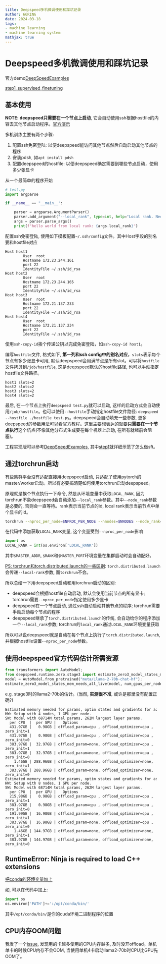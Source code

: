 ```yaml
---
title: Deepspeed多机微调使用和踩坑记录
author: 66RING
date: 2024-03-18
tags: 
- machine learning
- machine learning system
mathjax: true
---
```


# Deepspeed多机微调使用和踩坑记录

官方demo[DeepSpeedExamples](https://github.com/microsoft/DeepSpeedExamples)

[step1_supervised_finetuning](https://github.com/microsoft/DeepSpeedExamples/tree/master/applications/DeepSpeed-Chat/training/step1_supervised_finetuning)


## 基本使用

**NOTE: deepspeed只需要在一个节点上启动**, 它会自动使用ssh根据hostfile的内容去其他节点启动程序。[官方演示](https://www.youtube.com/watch?v=_NOk-mBwDYg&list=PLa85ZdUjfWS21mgibJ2vCvLziprjpKoW0&index=94)

多机训练主要有两个步骤:

1. 配置ssh免密登陆: 以便deepspeed能访问其他节点然后自动启动其他节点的程序
2. 安装pdsh, 如`apt install pdsh`
3. 配置deepspeed的hostfile: 以便deepspeed确定需要到哪些节点启动，使用多少张显卡

从一个最简单的程序开始

```python
# test.py
import argparse

if __name__ == "__main__":

    parser = argparse.ArgumentParser()
    parser.add_argument("--local_rank", type=int, help="Local rank. Necessary for using the torch.distributed.launch utility.")
    args = parser.parse_args()
    print(f"hello world from local rank: {args.local_rank}")
```

配置ssh免密登陆, 使用如下模板配置`~/.ssh/config`文件。其中Host字段的别名要和hostfile对应

```
Host host1
        User  root
        Hostname 172.23.244.161
        port 22
        IdentityFile ~/.ssh/id_rsa
Host host2
        User  root
        Hostname 172.23.244.165
        port 22
        IdentityFile ~/.ssh/id_rsa
Host host3
        User  root
        Hostname 172.21.137.233
        port 22
        IdentityFile ~/.ssh/id_rsa
Host host4
        User  root
        Hostname 172.21.137.234
        port 22
        IdentityFile ~/.ssh/id_rsa
```

使用`ssh-copy-id`挨个传递公钥以完成免密登陆，如`ssh-copy-id host1`。

编写`hostfile`文件, 格式如下, **第一列和ssh config中的别名对应**，`slots`表示每个节点有多少张显卡可用, 默认deepspeed会用满节点是所有slot。可以将`hostfile`文件拷贝到`/job/hostfile`, 这是deepspeed默认的hostfile路径, 也可以手动指定hostfile文件路径。

```
host1 slots=2
host2 slots=2
host3 slots=2
host4 slots=2
```

最后, 在一个节点上执行`deepspeed test.py`就可以启动, 这样的启动方式会自动使用`/job/hostfile`。也可以使用`--hostfile`手动指定hostfile文件路径: `deepspeed --hostfile ./hostfile test.py`。deepspeed会自动填充一些参数, 更多deepspeed的参数用法可以看官方教程。这里主要想表达的就要**只需要在一个节点执行**这个坑点(不像其他分布式生成要在每个机器上启动, 在所有就绪前会阻塞)。


工程实现版可以参考[DeepSpeedExamples](https://github.com/microsoft/DeepSpeedExamples), 其中[step1](https://github.com/microsoft/DeepSpeedExamples/tree/master/applications/DeepSpeed-Chat/training/step1_supervised_finetuning)就详细示范了怎么做sft。


## 通过torchrun启动

有些集群平台没有适配直接用deepspeed启动, 只适配了使用pytorch的master/worker启动。所以有必要搞清楚如何使用torchrun启动deepspeed。

原理就是挨个节点执行一下命令, 然是从环境变量中获取`LOCAL_RANK`, 因为torchrun不象deepspeed会自动添加`--local_rank`参数。其中`--node_rank`参数是必要的, 否则会一直等待。rank表示当前节点的id, local rank表示当前节点中单个显卡的id。

```bash
torchrun --nproc_per_node=$NPROC_PER_NODE --nnodes=$NNODES --node_rank=${RANK} --master_addr=${MASTER_ADDR} --master_port ${MASTER_PORT} <main.py>
```

在代码中添加获取`LOCAL_RANK`变量, 这个变量受到`--nproc_per_node`影响

```python
import os
LOCAL_RANK = int(os.environ['LOCAL_RANK'])
```

其中`$MASTER_ADDR`, `$RANK`和`$MASTER_PORT`环境变量在集群启动时会自动配好。

[PS: torchrun和torch.distributed.launch的一些区别](https://pytorch.org/docs/stable/elastic/run.html#transitioning-from-torch-distributed-launch-to-torchrun): `torch.distributed.launch`会传递`--local-rank`参数, 而`torchrun`不会。


所以总结一下用deepspeed启动和用torchrun启动的区别:

- deepspeed会根据hostfile自动启动, 默认会使用当前节点的所有显卡; torchrun需要`--nproc_per_node`指定使用多少显卡
- deepspeed在一个节点启动, 通过ssh自动启动其他节点的程序; torchrun需要手动启动每个节点的程序
- deepspeed继承了`torch.distributed.launch`的传统, 会自动给你的程序添加一个`--local_rank`参数; torchrun的`local_rank`通过`LOCAL_RANK`环境变量获取

所以可以说deepspeed就是自动在每个节点上执行了`torch.distributed.launch`, 并根据hostfile设置`--nproc_per_node`参数。


## 使用deepspeed官方代码估计所需资源

```python
from transformers import AutoModel;
from deepspeed.runtime.zero.stage3 import estimate_zero3_model_states_mem_needs_all_live;
model = AutoModel.from_pretrained("meta/Llama-2-70b-chat-hf");
estimate_zero3_model_states_mem_needs_all_live(model, num_gpus_per_node=8, num_nodes=1)
```

e.g. stage3时的llama2-70b的估计。(当然, **实测很不准**, 或许是那里没有配置正确?)

```
Estimated memory needed for params, optim states and gradients for a:
HW: Setup with 4 nodes, 1 GPU per node.
SW: Model with 68714M total params, 262M largest layer params.
  per CPU  |  per GPU |   Options
  431.97GB |   0.98GB | offload_param=cpu , offload_optimizer=cpu , zero_init=1
  431.97GB |   0.98GB | offload_param=cpu , offload_optimizer=cpu , zero_init=0
  383.97GB |  32.97GB | offload_param=none, offload_optimizer=cpu , zero_init=1
  383.97GB |  32.97GB | offload_param=none, offload_optimizer=cpu , zero_init=0
    1.46GB | 288.96GB | offload_param=none, offload_optimizer=none, zero_init=1
  383.97GB | 288.96GB | offload_param=none, offload_optimizer=none, zero_init=0
Estimated memory needed for params, optim states and gradients for a:
HW: Setup with 8 nodes, 1 GPU per node.
SW: Model with 68714M total params, 262M largest layer params.
  per CPU  |  per GPU |   Options
  215.98GB |   0.98GB | offload_param=cpu , offload_optimizer=cpu , zero_init=1
  383.97GB |   0.98GB | offload_param=cpu , offload_optimizer=cpu , zero_init=0
  191.99GB |  16.98GB | offload_param=none, offload_optimizer=cpu , zero_init=1
  383.97GB |  16.98GB | offload_param=none, offload_optimizer=cpu , zero_init=0
    1.46GB | 144.97GB | offload_param=none, offload_optimizer=none, zero_init=1
  383.97GB | 144.97GB | offload_param=none, offload_optimizer=none, zero_init=0
```

## RuntimeError: Ninja is required to load C++ extensions

[把conda的环境变量加上](https://github.com/microsoft/DeepSpeed/issues/1687)

如, 可以在代码中加上:

```python
import os
os.environ['PATH']+=':/opt/conda/bin/'
```

其中`/opt/conda/bin/`是你的cuda环境二进制程序的位置


## CPU内存OOM问题

我发了一个[issue](https://github.com/microsoft/DeepSpeed/issues/5290), 发现用的卡越多使用的CPU内存越多, 及时没开offload。单机单卡的时候CPU内存不会OOM, 当使用单机4卡启动llama2-70b时CPU比GPU先OOM了。





